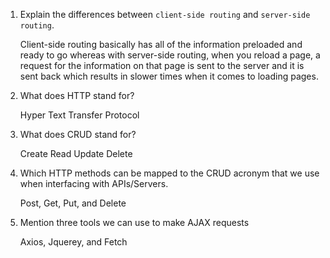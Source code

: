 1.  Explain the differences between `client-side routing` and `server-side routing`.

    Client-side routing basically has all of the information preloaded and ready to go whereas with server-side routing, when you reload a page, a request for the information on that page is sent to the server and it is sent back which results in slower times when it comes to loading pages.

2.  What does HTTP stand for?
    
    Hyper
    Text
    Transfer
    Protocol

3.  What does CRUD stand for?

    Create
    Read
    Update
    Delete

4.  Which HTTP methods can be mapped to the CRUD acronym that we use when       interfacing with APIs/Servers.

    Post,
    Get,
    Put,
    and Delete

5.  Mention three tools we can use to make AJAX requests

    Axios,
    Jquerey,
    and Fetch